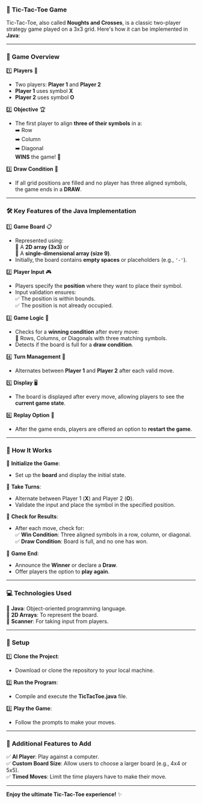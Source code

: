 ### 🎯 **Tic-Tac-Toe Game**  
Tic-Tac-Toe, also called **Noughts and Crosses**, is a classic two-player strategy game played on a 3x3 grid. Here's how it can be implemented in **Java**:

---

### 🌟 **Game Overview**  
1️⃣ **Players** 👥  
   - Two players: **Player 1** and **Player 2**  
   - **Player 1** uses symbol **X**  
   - **Player 2** uses symbol **O**  

2️⃣ **Objective** 🏆  
   - The first player to align **three of their symbols** in a:  
     ➡️ Row  
     ➡️ Column  
     ➡️ Diagonal  
     **WINS** the game! 🎉  

3️⃣ **Draw Condition** 🤝  
   - If all grid positions are filled and no player has three aligned symbols, the game ends in a **DRAW**.  

---

### 🛠️ **Key Features of the Java Implementation**  

1️⃣ **Game Board** 📋  
   - Represented using:  
     🔹 A **2D array (3x3)** or  
     🔹 A **single-dimensional array (size 9)**.  
   - Initially, the board contains **empty spaces** or placeholders (e.g., `'-'`).  

2️⃣ **Player Input** 🎮  
   - Players specify the **position** where they want to place their symbol.  
   - Input validation ensures:  
     ✅ The position is within bounds.  
     ✅ The position is not already occupied.  

3️⃣ **Game Logic** 🤖  
   - Checks for a **winning condition** after every move:  
     🔹 Rows, Columns, or Diagonals with three matching symbols.  
   - Detects if the board is full for a **draw condition**.  

4️⃣ **Turn Management** 🔄  
   - Alternates between **Player 1** and **Player 2** after each valid move.  

5️⃣ **Display** 🖥️  
   - The board is displayed after every move, allowing players to see the **current game state**.  

6️⃣ **Replay Option** 🔄  
   - After the game ends, players are offered an option to **restart the game**.  

---

### 🔧 **How It Works**  

🔹 **Initialize the Game**:  
   - Set up the **board** and display the initial state.  

🔹 **Take Turns**:  
   - Alternate between Player 1 (**X**) and Player 2 (**O**).  
   - Validate the input and place the symbol in the specified position.  

🔹 **Check for Results**:  
   - After each move, check for:  
     ✅ **Win Condition**: Three aligned symbols in a row, column, or diagonal.  
     ✅ **Draw Condition**: Board is full, and no one has won.  

🔹 **Game End**:  
   - Announce the **Winner** or declare a **Draw**.  
   - Offer players the option to **play again**.  

---

### 💻 **Technologies Used**  
🔸 **Java**: Object-oriented programming language.  
🔸 **2D Arrays**: To represent the board.  
🔸 **Scanner**: For taking input from players.  

---

### 🚀 **Setup**  

1️⃣ **Clone the Project**:  
   - Download or clone the repository to your local machine.  

2️⃣ **Run the Program**:  
   - Compile and execute the **TicTacToe.java** file.  

3️⃣ **Play the Game**:  
   - Follow the prompts to make your moves.  

---

### 🏅 **Additional Features to Add**  
✅ **AI Player**: Play against a computer.  
✅ **Custom Board Size**: Allow users to choose a larger board (e.g., 4x4 or 5x5).  
✅ **Timed Moves**: Limit the time players have to make their move.  

---

**Enjoy the ultimate Tic-Tac-Toe experience!** ✨
